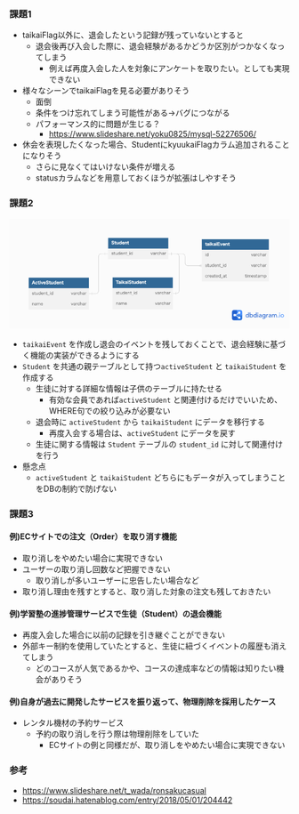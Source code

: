 ### 課題1
- taikaiFlag以外に、退会したという記録が残っていないとすると
  - 退会後再び入会した際に、退会経験があるかどうか区別がつかなくなってしまう
    - 例えば再度入会した人を対象にアンケートを取りたい。としても実現できない
- 様々なシーンでtaikaiFlagを見る必要がありそう
  - 面倒
  - 条件をつけ忘れてしまう可能性がある→バグにつながる
  - パフォーマンス的に問題が生じる？
    - https://www.slideshare.net/yoku0825/mysql-52276506/
- 休会を表現したくなった場合、StudentにkyuukaiFlagカラム追加されることになりそう
  - さらに見なくてはいけない条件が増える
  - statusカラムなどを用意しておくほうが拡張はしやすそう

### 課題2
![](./work/anti-pattern7.png)

- `taikaiEvent` を作成し退会のイベントを残しておくことで、退会経験に基づく機能の実装ができるようにする
- `Student` を共通の親テーブルとして持つ`activeStudent` と `taikaiStudent` を作成する
  - 生徒に対する詳細な情報は子供のテーブルに持たせる
    - 有効な会員であれば`activeStudent` と関連付けるだけでいいため、WHERE句での絞り込みが必要ない
  - 退会時に `activeStudent` から `taikaiStudent` にデータを移行する
    - 再度入会する場合は、`activeStudent` にデータを戻す
  - 生徒に関する情報は `Student` テーブルの `student_id` に対して関連付けを行う
- 懸念点
  - `activeStudent` と `taikaiStudent` どちらにもデータが入ってしまうことをDBの制約で防げない

### 課題3
#### 例)ECサイトでの注文（Order）を取り消す機能
- 取り消しをやめたい場合に実現できない
- ユーザーの取り消し回数など把握できない
  - 取り消しが多いユーザーに忠告したい場合など
- 取り消し理由を残すとすると、取り消した対象の注文も残しておきたい
#### 例)学習塾の進捗管理サービスで生徒（Student）の退会機能
- 再度入会した場合に以前の記録を引き継ぐことができない
- 外部キー制約を使用していたとすると、生徒に紐づくイベントの履歴も消えてしまう
  - どのコースが人気であるかや、コースの達成率などの情報は知りたい機会がありそう

#### 例)自身が過去に開発したサービスを振り返って、物理削除を採用したケース
- レンタル機材の予約サービス
  - 予約の取り消しを行う際は物理削除をしていた
    - ECサイトの例と同様だが、取り消しをやめたい場合に実現できない


### 参考
- https://www.slideshare.net/t_wada/ronsakucasual
- https://soudai.hatenablog.com/entry/2018/05/01/204442